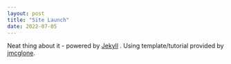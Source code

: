 ```yaml
---
layout: post
title: "Site Launch"
date: 2022-07-05
---
```


Neat thing about it - powered by [Jekyll](http://jekyllrb.com) .
Using template/tutorial provided by [jmcglone](http://jmcglone.com/guides/github-pages/).
